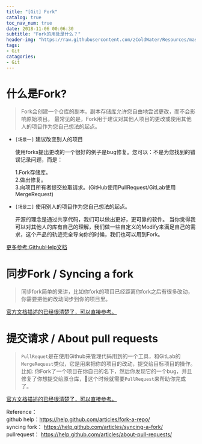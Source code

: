 ```yaml
---
title: "[Git] Fork"
catalog: true
toc_nav_num: true
date: 2018-11-06 00:06:30
subtitle: "Fork的用处是什么？"
header-img: "https://raw.githubusercontent.com/zColdWater/Resources/master/Images/cover.jpg"
tags:
- Git
catagories:
- Git
---
```


什么是Fork?
=======
> Fork会创建一个仓库的副本。副本存储库允许您自由地尝试更改，而不会影响原始项目。
> 最常见的是，Fork用于建议对其他人项目的更改或使用其他人的项目作为您自己想法的起点。

  * `[场景一]` 建议改变别人的项目 

    使用forks提出更改的一个很好的例子是bug修复。您可以：不是为您找到的错误记录问题，而是：

    1.Fork存储库。  
    2.做出修复。  
    3.向项目所有者提交拉取请求。(GitHub使用PullRequest/GitLab使用MergeRequest)

  * `[场景二]` 使用别人的项目作为您自己想法的起点。 

    开源的理念是通过共享代码，我们可以做出更好，更可靠的软件。
    当你觉得我可以对其他人的库有自己的理解，我们做一些自定义的Modify来满足自己的需求，这个产品的轨迹完全导向你的时候，我们也可以用到Fork。

[更多参考:GithubHelp文档](https://help.github.com/articles/fork-a-repo/)

同步Fork / Syncing a fork
=======
> 同步fork简单的来讲，比如你fork的项目已经距离你fork之后有很多改动，你需要把他的改动同步到你的项目里。

[官方文档描述的已经很清楚了，可以直接参考。](https://help.github.com/articles/syncing-a-fork/)


提交请求 / About pull requests
=======
> `PullRequet`是在使用Github来管理代码用到的一个工具，和GitLab的`MergeRequest`类似，它是用来把你的项目的改动，提交给目标项目的操作。 比如: 你Fork了一个项目在你自己的名下，然后你发现它的一个bug，并且修复了你想提交给原仓库，这个时候就需要`PullRequest`来帮助你完成了。

[官方文档描述的已经很清楚了，可以直接参考。](https://help.github.com/articles/about-pull-requests/)


Reference：  
github help：https://help.github.com/articles/fork-a-repo/   
syncing fork： https://help.github.com/articles/syncing-a-fork/  
pullrequest： https://help.github.com/articles/about-pull-requests/  